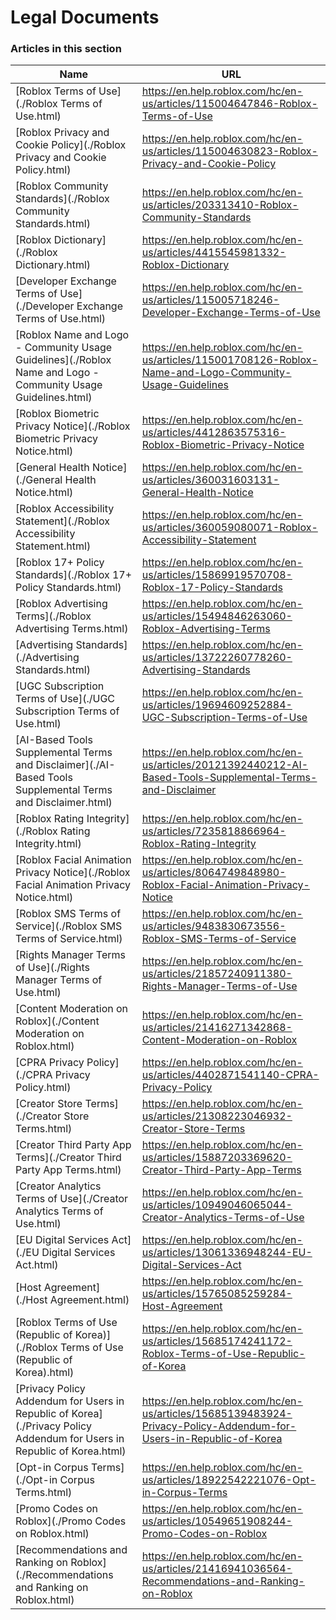 # Legal Documents  
### Articles in this section
Name|URL
-|-
[Roblox Terms of Use](./Roblox Terms of Use.html) |https://en.help.roblox.com/hc/en-us/articles/115004647846-Roblox-Terms-of-Use
[Roblox Privacy and Cookie Policy](./Roblox Privacy and Cookie Policy.html) |https://en.help.roblox.com/hc/en-us/articles/115004630823-Roblox-Privacy-and-Cookie-Policy
[Roblox Community Standards](./Roblox Community Standards.html) |https://en.help.roblox.com/hc/en-us/articles/203313410-Roblox-Community-Standards
[Roblox Dictionary](./Roblox Dictionary.html) |https://en.help.roblox.com/hc/en-us/articles/4415545981332-Roblox-Dictionary
[Developer Exchange Terms of Use](./Developer Exchange Terms of Use.html) |https://en.help.roblox.com/hc/en-us/articles/115005718246-Developer-Exchange-Terms-of-Use
[Roblox Name and Logo - Community Usage Guidelines](./Roblox Name and Logo - Community Usage Guidelines.html) |https://en.help.roblox.com/hc/en-us/articles/115001708126-Roblox-Name-and-Logo-Community-Usage-Guidelines
[Roblox Biometric Privacy Notice](./Roblox Biometric Privacy Notice.html) |https://en.help.roblox.com/hc/en-us/articles/4412863575316-Roblox-Biometric-Privacy-Notice
[General Health Notice](./General Health Notice.html) |https://en.help.roblox.com/hc/en-us/articles/360031603131-General-Health-Notice
[Roblox Accessibility Statement](./Roblox Accessibility Statement.html) |https://en.help.roblox.com/hc/en-us/articles/360059080071-Roblox-Accessibility-Statement
[Roblox 17+ Policy Standards](./Roblox 17+ Policy Standards.html) |https://en.help.roblox.com/hc/en-us/articles/15869919570708-Roblox-17-Policy-Standards
[Roblox Advertising Terms](./Roblox Advertising Terms.html) |https://en.help.roblox.com/hc/en-us/articles/15494846263060-Roblox-Advertising-Terms
[Advertising Standards](./Advertising Standards.html) |https://en.help.roblox.com/hc/en-us/articles/13722260778260-Advertising-Standards
[UGC Subscription Terms of Use](./UGC Subscription Terms of Use.html) |https://en.help.roblox.com/hc/en-us/articles/19694609252884-UGC-Subscription-Terms-of-Use
[AI-Based Tools Supplemental Terms and Disclaimer](./AI-Based Tools Supplemental Terms and Disclaimer.html) |https://en.help.roblox.com/hc/en-us/articles/20121392440212-AI-Based-Tools-Supplemental-Terms-and-Disclaimer
[Roblox Rating Integrity](./Roblox Rating Integrity.html) |https://en.help.roblox.com/hc/en-us/articles/7235818866964-Roblox-Rating-Integrity
[Roblox Facial Animation Privacy Notice](./Roblox Facial Animation Privacy Notice.html) |https://en.help.roblox.com/hc/en-us/articles/8064749848980-Roblox-Facial-Animation-Privacy-Notice
[Roblox SMS Terms of Service](./Roblox SMS Terms of Service.html) |https://en.help.roblox.com/hc/en-us/articles/9483830673556-Roblox-SMS-Terms-of-Service
[Rights Manager Terms of Use](./Rights Manager Terms of Use.html) |https://en.help.roblox.com/hc/en-us/articles/21857240911380-Rights-Manager-Terms-of-Use
[Content Moderation on Roblox](./Content Moderation on Roblox.html) |https://en.help.roblox.com/hc/en-us/articles/21416271342868-Content-Moderation-on-Roblox
[CPRA Privacy Policy](./CPRA Privacy Policy.html) |https://en.help.roblox.com/hc/en-us/articles/4402871541140-CPRA-Privacy-Policy
[Creator Store Terms](./Creator Store Terms.html) |https://en.help.roblox.com/hc/en-us/articles/21308223046932-Creator-Store-Terms
[Creator Third Party App Terms](./Creator Third Party App Terms.html) |https://en.help.roblox.com/hc/en-us/articles/15887203369620-Creator-Third-Party-App-Terms
[Creator Analytics Terms of Use](./Creator Analytics Terms of Use.html) |https://en.help.roblox.com/hc/en-us/articles/10949046065044-Creator-Analytics-Terms-of-Use
[EU Digital Services Act](./EU Digital Services Act.html) |https://en.help.roblox.com/hc/en-us/articles/13061336948244-EU-Digital-Services-Act
[Host Agreement](./Host Agreement.html) |https://en.help.roblox.com/hc/en-us/articles/15765085259284-Host-Agreement
[Roblox Terms of Use (Republic of Korea)](./Roblox Terms of Use (Republic of Korea).html) |https://en.help.roblox.com/hc/en-us/articles/15685174241172-Roblox-Terms-of-Use-Republic-of-Korea
[Privacy Policy Addendum for Users in Republic of Korea](./Privacy Policy Addendum for Users in Republic of Korea.html) |https://en.help.roblox.com/hc/en-us/articles/15685139483924-Privacy-Policy-Addendum-for-Users-in-Republic-of-Korea
[Opt-in Corpus Terms](./Opt-in Corpus Terms.html) |https://en.help.roblox.com/hc/en-us/articles/18922542221076-Opt-in-Corpus-Terms
[Promo Codes on Roblox](./Promo Codes on Roblox.html) |https://en.help.roblox.com/hc/en-us/articles/10549651908244-Promo-Codes-on-Roblox
[Recommendations and Ranking on Roblox](./Recommendations and Ranking on Roblox.html) |https://en.help.roblox.com/hc/en-us/articles/21416941036564-Recommendations-and-Ranking-on-Roblox